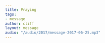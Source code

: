 ```yaml
---
title: Praying
tags:
- message
author: cliff
layout: message
audio: "/audio/2017/message-2017-06-25.mp3"
---
```

